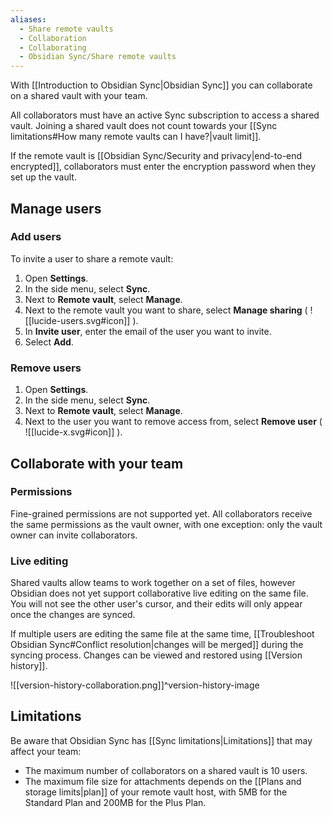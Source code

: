 ```yaml
---
aliases:
  - Share remote vaults
  - Collaboration
  - Collaborating
  - Obsidian Sync/Share remote vaults
---
```


With [[Introduction to Obsidian Sync|Obsidian Sync]] you can collaborate on a shared vault with your team.

All collaborators must have an active Sync subscription to access a shared vault. Joining a shared vault does not count towards your [[Sync limitations#How many remote vaults can I have?|vault limit]].

If the remote vault is [[Obsidian Sync/Security and privacy|end-to-end encrypted]], collaborators must enter the encryption password when they set up the vault.

## Manage users

### Add users

To invite a user to share a remote vault:

1. Open **Settings**.
2. In the side menu, select **Sync**.
3. Next to **Remote vault**, select **Manage**.
4. Next to the remote vault you want to share, select **Manage sharing** ( ![[lucide-users.svg#icon]] ).
5. In **Invite user**, enter the email of the user you want to invite.
6. Select **Add**.

### Remove users

1. Open **Settings**.
2. In the side menu, select **Sync**.
3. Next to **Remote vault**, select **Manage**.
4. Next to the user you want to remove access from, select **Remove user** ( ![[lucide-x.svg#icon]] ).

## Collaborate with your team

### Permissions

Fine-grained permissions are not supported yet. All collaborators receive the same permissions as the vault owner, with one exception: only the vault owner can invite collaborators.

### Live editing

Shared vaults allow teams to work together on a set of files, however Obsidian does not yet support collaborative live editing on the same file. You will not see the other user's cursor, and their edits will only appear once the changes are synced.

If multiple users are editing the same file at the same time, [[Troubleshoot Obsidian Sync#Conflict resolution|changes will be merged]] during the syncing process. Changes can be viewed and restored using [[Version history]].

![[version-history-collaboration.png]]^version-history-image

 
## Limitations

Be aware that Obsidian Sync has [[Sync limitations|Limitations]] that may affect your team:

- The maximum number of collaborators on a shared vault is 10 users.
- The maximum file size for attachments depends on the [[Plans and storage limits|plan]] of your remote vault host, with 5MB for the Standard Plan and 200MB for the Plus Plan.